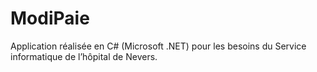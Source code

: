 ModiPaie
========

Application réalisée en C# (Microsoft .NET) pour les besoins du Service informatique de l’hôpital de Nevers.